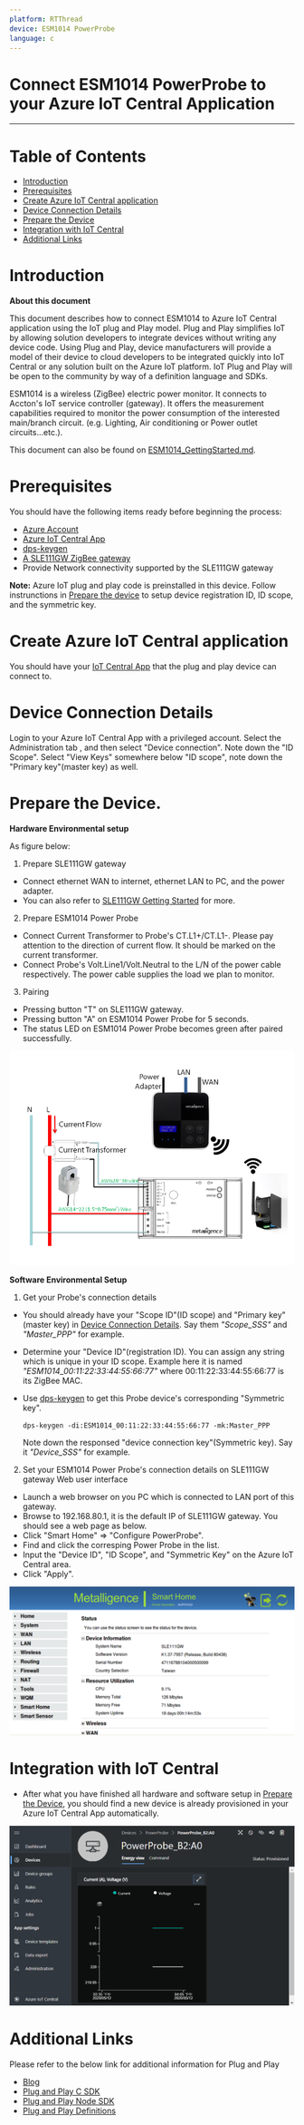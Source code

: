 ```yaml
---
platform: RTThread
device: ESM1014 PowerProbe
language: c
---
```


Connect ESM1014 PowerProbe to your Azure IoT Central Application
===

---
# Table of Contents

-   [Introduction](#Introduction)
-   [Prerequisites](#Prerequisites)
-   [Create Azure IoT Central application](#Create_AICA)
-   [Device Connection Details](#DeviceConnectionDetails)
-   [Prepare the Device](#preparethedevice)
-   [Integration with IoT Central](#IntegrationwithIoTCentral)
-   [Additional Links](#AdditionalLinks)


<a name="Introduction"></a>

# Introduction 

**About this document**

This document describes how to connect ESM1014 to Azure IoT Central application using the IoT plug and Play model. Plug and Play simplifies IoT by allowing solution developers to integrate devices without writing any device code. Using Plug and Play, device manufacturers will provide a model of their device to cloud developers to be integrated quickly into IoT Central or any solution built on the Azure IoT platform. IoT Plug and Play will be open to the community by way of a definition language and SDKs.

ESM1014 is a wireless (ZigBee) electric power monitor. It connects to Accton's IoT service controller (gateway). It offers the measurement capabilities required to monitor the power consumption of the interested main/branch circuit. (e.g. Lighting, Air conditioning or Power outlet circuits...etc.).

This document can also be found on [ESM1014_GettingStarted.md](https://github.com/jyhminwang/accton-azure-dcm/blob/master/ESM1014/ESM1014_GettingStarted.md).

<a name="Prerequisites"></a>
# Prerequisites

You should have the following items ready before beginning the process: 

-   [Azure Account](https://portal.azure.com)
-   [Azure IoT Central App](https://docs.microsoft.com/en-us/azure/iot-central/core/overview-iot-central)
-   [dps-keygen](https://github.com/Azure/dps-keygen)
-   [A SLE111GW ZigBee gateway](https://github.com/jyhminwang/accton-azure-dcm/blob/master/SLE111GW/SLE111GW_GettingStarted.md)
-   Provide Network connectivity supported by the SLE111GW gateway

**Note:** Azure IoT plug and play code is preinstalled in this device. Follow instrunctions in [Prepare the device](#preparethedevice) to setup device registration ID, ID scope, and the symmetric key.

<a name="Create_AICA"></a>
# Create Azure IoT Central application
You should have your [IoT Central App](https://apps.azureiotcentral.com/) that the plug and play device can connect to.

<a name="DeviceConnectionDetails"></a>
# Device Connection Details
Login to your Azure IoT Central App with a privileged account. Select the Administration tab , and then select "Device connection". Note down the "ID Scope".
Select "View Keys" somewhere below "ID scope", note down the "Primary key"(master key) as well.

<a name="preparethedevice"></a>
# Prepare the Device.

**Hardware Environmental setup**

As figure below:
1. Prepare SLE111GW gateway
-   Connect ethernet WAN to internet, ethernet LAN to PC, and the power adapter.
-   You can also refer to [SLE111GW Getting Started](https://github.com/jyhminwang/accton-azure-dcm/blob/master/SLE111GW/SLE111GW_GettingStarted.md) for more.

2. Prepare ESM1014 Power Probe
-   Connect Current Transformer to Probe's CT.L1+/CT.L1-. Please pay attention to the direction of current flow. It should be marked on the current transformer.
-   Connect Probe's Volt.Line1/Volt.Neutral to the L/N of the power cable respectively. The power cable supplies the load we plan to monitor.

3. Pairing
-	Pressing button "T" on SLE111GW gateway.
-	Pressing button "A" on ESM1014 Power Probe for 5 seconds.
-	The status LED on ESM1014 Power Probe becomes green after paired successfully.

<img src="https://github.com/jyhminwang/accton-azure-dcm/blob/master/ESM1014/png/ESM1014_basic.png?raw=true">

**Software Environmental Setup**

1. Get your Probe's connection details
-   You should already have your "Scope ID"(ID scope) and "Primary key"(master key) in [Device Connection Details](#DeviceConnectionDetails).
    Say them *"Scope_SSS"* and *"Master_PPP"* for example.
-   Determine your "Device ID"(registration ID).
    You can assign any string which is unique in your ID scope.
    Example here it is named *"ESM1014_00:11:22:33:44:55:66:77"* where 00:11:22:33:44:55:66:77 is its ZigBee MAC.
-   Use [dps-keygen](https://github.com/Azure/dps-keygen) to get this Probe device's corresponding "Symmetric key".

        dps-keygen -di:ESM1014_00:11:22:33:44:55:66:77 -mk:Master_PPP
    Note down the responsed "device connection key"(Symmetric key).
    Say it *"Device_SSS"* for example.

2. Set your ESM1014 Power Probe's connection details on SLE111GW gateway Web user interface
-   Launch a web browser on you PC which is connected to LAN port of this gateway.
-   Browse to 192.168.80.1, it is the default IP of SLE111GW gateway. You should see a web page as below.
-   Click "Smart Home" => "Configure PowerProbe".
-   Find and click the corresping Power Probe in the list.
-   Input the "Device ID", "ID Scope", and "Symmetric Key" on the Azure IoT Central area.
-   Click "Apply".

<img src="https://github.com/jyhminwang/accton-azure-dcm/blob/master/SLE111GW/png/SLE111GW_Web.png?raw=true">

<a name="IntegrationwithIoTCentral"></a>
# Integration with IoT Central

-   After what you have finished all hardware and software setup in [Prepare the Device](#preparethedevice),  you should find a new device is already provisioned in your Azure IoT Central App automatically.

<img src="https://github.com/jyhminwang/accton-azure-dcm/blob/master/ESM1014/png/PPB_View.png?raw=true">

<a name="AdditionalLinks"></a>
# Additional Links

Please refer to the below link for additional information for Plug and Play 

-    [Blog](https://azure.microsoft.com/en-us/blog/iot-plug-and-play-is-now-available-in-preview/)
-    [Plug and Play C SDK](https://github.com/Azure/azure-iot-sdk-c/tree/public-preview) 
-    [Plug and Play Node SDK](https://github.com/Azure/azure-iot-sdk-node/tree/digitaltwins-preview)
-    [Plug and Play Definitions](https://github.com/Azure/IoTPlugandPlay)







